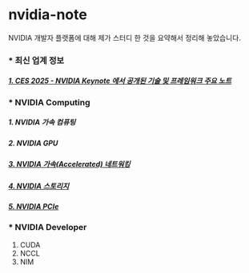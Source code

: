 # nvidia-note
NVIDIA 개발자 플랫폼에 대해 제가 스터디 한 것을 요약해서 정리해 놓았습니다. 

### * 최신 업계 정보 ###
##### [1. CES 2025 - NVIDIA Keynote 에서 공개된 기술 및 프레임워크 주요 노트](https://github.com/synabreu/nvidia-note/blob/main/ces2025-note.md) #####

### * NVIDIA Computing ###

##### 1. NVIDIA 가속 컴퓨팅 #####
##### 2. NVIDIA GPU #####
##### [3. NVIDIA 가속(Accelerated) 네트워킹](https://github.com/synabreu/nvidia-note/blob/main/accelerated-networking.md) #####
##### [4. NVIDIA 스토리지](https://github.com/synabreu/nvidia-note/blob/main/NVMe-storage.md) #####
##### [5. NVIDIA PCIe](https://github.com/synabreu/nvidia-note/blob/main/PCIe-Slot.md) #####

### * NVIDIA Developer ###

1. CUDA
2. NCCL
3. NIM

  
